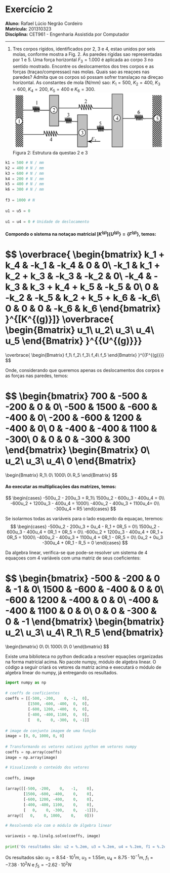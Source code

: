 # Exercício 2

**Aluno:** Rafael Lúcio Negrão Cordeiro<br/>
**Matrícula:** 201310323<br/>
**Disciplina:** CET961 - Engenharia Assistida por Computador

---
1. Tres corpos rígidos, identificados por 2, 3 e 4, estao unidos por seis molas, conforme mostra a Fig. 2. As paredes rígidas sao representadas por 1 e 5. Uma força horizontal $F_3 = 1.000$ é aplicada ao corpo 3 no sentido mostrado. Encontre os deslocamentos dos tres corpos e as forças (traçao/compressao) nas molas. Quais sao as reaçoes nas paredes? Admita que os corpos só possam sofrer translaçao na direçao horizontal. As constantes de mola (N/mm) sao: $K_1 = 500$, $K_2 = 400$, $K_3 = 600$, $K_4 = 200$, $K_5 = 400$ e $K_6 = 300$.
![](img/exec2_statement.png)
<span class="caption">Figura 2: Estrutura da questao 2 e 3</span>

```python
k1 = 500 # N / mm
k2 = 400 # N / mm
k3 = 600 # N / mm
k4 = 200 # N / mm
k5 = 400 # N / mm
k6 = 300 # N / mm

f3 = 1000 # N

u1 = u5 = 0

u1 = u4 = 0 # Unidade de deslocamento
```

#### Compondo o sistema na notaçao matricial $[K^{(g)}]\{U^{(g)}\} = \{F^{(g)}\}$, temos:

$$
\overbrace{
    \begin{bmatrix}
        k_1 + k_4 & -k_1 & -k_4 & 0 & 0\\
        -k_1 & k_1 + k_2 + k_3 & -k_3 & -k_2 & 0\\
        -k_4 & -k_3 & k_3 + k_4 + k_5 & -k_5 & 0\\
        0 & -k_2 & -k_5 & k_2 + k_5 + k_6 & -k_6\\
        0 & 0 & 0 & -k_6 & k_6
    \end{bmatrix}
}^{[K^{(g)}]}
\overbrace{
    \begin{Bmatrix}
        u_1\\
        u_2\\
        u_3\\
        u_4\\
        u_5
    \end{Bmatrix}
}^{\{U^{(g)}\}}
=
\overbrace{
    \begin{Bmatrix}
        f_1\\
        f_2\\
        f_3\\
        f_4\\
        f_5
    \end{Bmatrix}
}^{\{F^{(g)}\}}
$$

Onde, considerando que queremos apenas os deslocamentos dos corpos e as forças nas paredes, temos:

$$
\begin{bmatrix}
    700 & -500 & -200 & 0 & 0\\
    -500 & 1500 & -600 & -400 & 0\\
    -200 & -600 & 1200 & -400 & 0\\
    0 & -400 & -400 & 1100 & -300\\
    0 & 0 & 0 & -300 & 300
\end{bmatrix}
\begin{Bmatrix}
    0\\
    u_2\\
    u_3\\
    u_4\\
    0
\end{Bmatrix}
=
\begin{Bmatrix}
    R_1\\
    0\\
    1000\\
    0\\
    R_5
\end{Bmatrix}
$$

#### Ao executar as multiplicações das matrizes, temos:
$$
\begin{cases}
    -500u_2 - 200u_3 = R_1\\
    1500u_2 - 600u_3 - 400u_4 = 0\\
    -600u_2 + 1200u_3 - 400u_4 = 1000\\
    -400u_2 - 400u_3 + 1100u_4= 0\\
    -300u_4 = R5
\end{cases}
$$

Se isolarmos todas as variáveis para o lado esquerdo da equaçao, teremos:
$$
\begin{cases}
    -500u_2 - 200u_3 + 0u_4 - R_1 + 0R_5 = 0\\
    1500u_2 - 600u_3 - 400u_4 + 0R_1 + 0R_5 = 0\\
    -600u_2 + 1200u_3 - 400u_4 + 0R_1 + 0R_5 = 1000\\
    -400u_2 - 400u_3 + 1100u_4 + 0R_1 - 0R_5 = 0\\
    0u_2 + 0u_3 -300u_4 + 0R_1 - R_5 = 0
\end{cases}
$$

Da algebra linear, verifica-se que pode-se resolver um sistema de 4 equaçoes com 4 variáveis com uma matriz de seus coeficientes:

$$
\begin{bmatrix}
    -500 & -200 & 0 & -1 & 0\\
    1500 & -600 & -400 & 0 & 0\\
    -600 & 1200 & -400 & 0 & 0\\
    -400 & -400 & 1100 & 0 & 0\\
    0 & 0 & -300 & 0 & -1
\end{bmatrix}
\begin{bmatrix}
    u_2\\
    u_3\\
    u_4\\
    R_1\\
    R_5
\end{bmatrix}
=
\begin{bmatrix}
    0\\
    0\\
    1000\\
    0\\
    0
\end{bmatrix}
$$

Existe uma biblioteca no python dedicada a resolver equações organizadas na forma matricial acima. No pacote numpy, módulo de algebra linear. O código a seguir criará os vetores da matriz acima e executará o módulo de algebra linear do numpy, já entregando os resultados.

```python
import numpy as np

# coeffs de coeficientes
coeffs = [[-500, -200,    0, -1,  0],
          [1500, -600, -400,  0,  0],
          [-600, 1200, -400,  0,  0],
          [-400, -400, 1100,  0,  0],
          [   0,    0, -300,  0, -1]]

# image de conjunto imagem de uma função
image = [0, 0, 1000, 0, 0]

# Transformando os vetores nativos python em vetores numpy
coeffs = np.array(coeffs)
image = np.array(image)
```

```python
# Visualizando o conteúdo dos vetores

coeffs, image

(array([[-500, -200,    0,   -1,    0],
        [1500, -600, -400,    0,    0],
        [-600, 1200, -400,    0,    0],
        [-400, -400, 1100,    0,    0],
        [   0,    0, -300,    0,   -1]]),
 array([   0,    0, 1000,    0,    0]))
```

```python
# Resolvendo ele com o módulo de álgebra linear

variaveis = np.linalg.solve(coeffs, image)

print('Os resultados são: u2 = %.2em, u3 = %.2em, u4 = %.2em, f1 = %.2eN e f5 = %.2eN' % tuple(variaveis))
```
<span class="caption">Os resultados são: $u_2 = 8.54 \cdot 10^{1} m$, $u_3 = 1.55 m$, $u_4 = 8.75 \cdot 10^{-1} m$, $f_1 = -7.38 \cdot 10^{2} N$ e $f_5 = -2.62 \cdot 10^{2} N$
</span>
